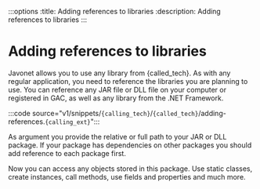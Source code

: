 :::options
:title: Adding references to libraries
:description: Adding references to libraries
:::

# Adding references to libraries

Javonet allows you to use any library from {called_tech}. As with any regular application, you need to reference the libraries you are planning to use. You can reference any JAR file or DLL file on your computer or registered in GAC, as well as any library from the .NET Framework.

:::code source="v1/snippets/`{calling_tech}`/`{called_tech}`/adding-references.`{calling_ext}`":::

As argument you provide the relative or full path to your JAR or DLL package. If your package has dependencies on other packages you should add reference to each package first.

Now you can access any objects stored in this package. Use static classes, create instances, call methods, use fields and properties and much more.

